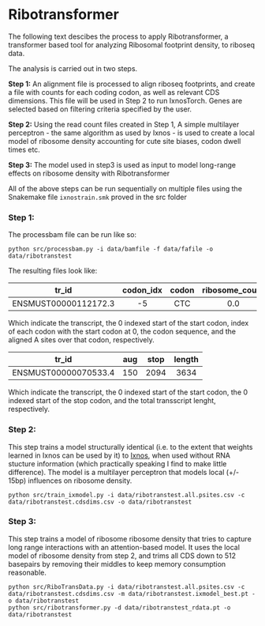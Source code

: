 # Ribotransformer
The following text descibes the process to apply Ribotransformer, a transformer based tool for analyzing Ribosomal footprint density, to riboseq data.

The analysis is carried out in two steps. 

**Step 1:** An alignment file is processed to align riboseq footprints, and create a file with counts for each coding codon, as well as relevant CDS dimensions. This file will be used in Step 2 to run IxnosTorch. Genes are selected based on filtering criteria specified by the user.

**Step 2:** Using the read count files created in Step 1, A simple multilayer perceptron - the same algorithm as used by Ixnos - is used to create a local model of ribosome density accounting for cute site biases, codon dwell times etc.

**Step 3:** The model used in step3 is used as input to model long-range effects on ribosome density with Ribotransformer

All of the above steps can be run sequentially on multiple files using the Snakemake file ```ixnostrain.smk``` proved in the src folder


### Step 1:
The processbam file can be run like so:

```python src/processbam.py -i data/bamfile -f data/fafile -o data/ribotranstest```

The resulting files look like:

|tr_id	|codon_idx|	codon|	ribosome_count|
|:------:|:---------:|:------:|:---------:|
|	ENSMUST00000112172.3 |	-5 |	CTC |	0.0	|

Which indicate the transcript, the 0 indexed start of the start codon, index of each codon with the start codon at 0, the codon sequence, and the aligned A sites over that codon, respectively.


|tr_id	|aug|	stop|	length|
|:------:|:---------:|:------:|:---------:|
|	ENSMUST00000070533.4 |	150 |	2094 |	3634	|

Which indicate the transcript, the 0 indexed start of the start codon, the 0 indexed start of the stop codon, and the total transscript lenght, respectively.

### Step 2:

This step trains a model structurally identical (i.e. to the extent that weights learned in Ixnos can be used by it) to [Ixnos](https://github.com/lareaulab/iXnos), when used without RNA stucture information (which practically speaking I find to make little difference). The model is a multilayer perceptron that models local (+/- 15bp) influences on ribosome density. 

```
python src/train_ixmodel.py -i data/ribotranstest.all.psites.csv -c data/ribotranstest.cdsdims.csv -o data/ribotranstest
```

### Step 3:

This step trains a model of ribosome ribosome density that tries to capture long range interactions with an attention-based model. It uses the local model of ribosome density from step 2, and trims all CDS down to 512 basepairs by removing their middles to keep memory consumption reasonable.

```
python src/RiboTransData.py -i data/ribotranstest.all.psites.csv -c data/ribotranstest.cdsdims.csv -m data/ribotranstest.ixmodel_best.pt -o data/ribotranstest 
python src/ribotransformer.py -d data/ribotranstest_rdata.pt -o data/ribotranstest
```


